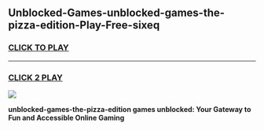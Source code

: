 
## Unblocked-Games-unblocked-games-the-pizza-edition-Play-Free-sixeq
<h3>
<a href="https://premium76.site?title=unblocked-games-the-pizza-edition&ref=23A">CLICK TO PLAY</a></h3>
<hr>

<h3>
<a href="https://premium76.site?title=unblocked-games-the-pizza-edition&ref=23A">CLICK 2 PLAY</a>
  
</h3>

<a href="https://premium76.site?title=unblocked-games-the-pizza-edition&ref=23A"><img src="https://clearcache.store/games.png"></a>


**unblocked-games-the-pizza-edition games unblocked: Your Gateway to Fun and Accessible Online Gaming**
